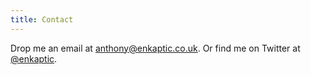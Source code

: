 ```yaml
---
title: Contact
---
```

Drop me an email at [anthony@enkaptic.co.uk](mailto:anthony@enkaptic.co.uk). Or find me on Twitter at [@enkaptic](https://twitter.com/enkaptic).

